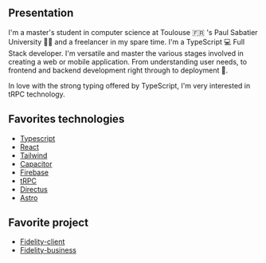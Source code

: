 ## Presentation
I'm a master's student in computer science at Toulouse 🇫🇷 's Paul Sabatier University 👨‍🎓 and a freelancer in my spare time. 
I'm a TypeScript 💻 Full Stack developer. I'm versatile and master the various stages involved in creating a web or mobile application. 
From understanding user needs, to frontend and backend development right through to deployment 🚀. 

In love with the strong typing offered by TypeScript, I'm very interested in tRPC technology.

## Favorites technologies
- [Typescript](https://www.typescriptlang.org/)
- [React](https://react.dev/)
- [Tailwind](https://tailwindcss.com/docs/overflow)
- [Capacitor](https://capacitorjs.com/)
- [Firebase](https://firebase.google.com/)
- [tRPC](https://trpc.io/docs)
- [Directus](https://docs.directus.io/)
- [Astro](https://docs.astro.build/fr/getting-started/)

## Favorite project
- [Fidelity-client](https://github.com/BillyRonico412/fidelity-client)
- [Fidelity-business](https://github.com/BillyRonico412/fidelity-business)
